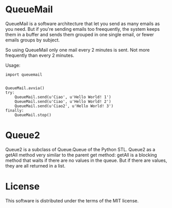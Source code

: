 # QueueMail

QueueMail is a software architecture that let you send as many emails as you need. But if you're sending emails too freequently, the system keeps them in a buffer and sends them grouped in one single email, or fewer emails groups by subject.

So using QueueMail only one mail every 2 minutes is sent. Not more frequently than every 2 minutes.

Usage:


    import queuemail
    
    
    QueueMail.avvia()
    try:
        QueueMail.send(u'Ciao', u'Hello World! 1')
        QueueMail.send(u'Ciao', u'Hello World! 2')
        QueueMail.send(u'Ciao2', u'Hello World! 3')
    finally:
        QueueMail.stop()

# Queue2

Queue2 is a subclass of Queue.Queue of the Python STL. Queue2 as a getAll method very similar to the parent get method: getAll is a blocking method that waits if there are no values in the queue. But if there are values, they are all returned in a list.

# License

This software is distributed under the terms of the MIT license.